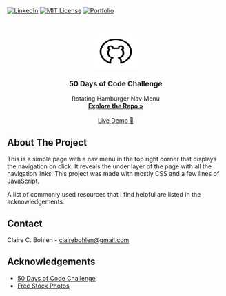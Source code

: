 [![LinkedIn][linkedin-shield]][linkedin-url]
[![MIT License][license-shield]][license-url]
[![Portfolio][portfolio-shield]][linkedin-url]
<!-- See bottom of readme for badge information -->



<!-- MY LOGO FROM NOUN PROJECT-->
<br />
<p align="center">
  <a href="https://github.com/ClaireBohlen">
    <img src="readMeAssets/Bear.svg" alt="Logo" width="100" height="80">
  </a>

  <h3 align="center">50 Days of Code Challenge</h3>

  <p align="center">
    Rotating Hamburger Nav Menu 
    <br />
    <!-- Enter repo url here -->
    <a href="https://https://github.com/ClaireBohlen/React-Update-Portfolio-2.0"><strong>Explore the Repo »</strong></a> 
    <br />
    <br />
    <a href="https://clairebohlen.github.io/React-Update-Portfolio-2.0/">Live Demo 🚀</a>
    
   
  </p>
</p>


## About The Project

This is a simple page with a nav menu in the top right corner that displays the navigation on click. It reveals the under layer of the page with all the navigation links. This project was made with mostly CSS and a few lines of JavaScript.

A list of commonly used resources that I find helpful are listed in the acknowledgements.

<!-- CONTACT -->
## Contact

Claire C. Bohlen - clairebohlen@gmail.com





<!-- ACKNOWLEDGEMENTS -->
## Acknowledgements
* [50 Days of Code Challenge](https://www.udemy.com/course/50-projects-50-days/)
* [Free Stock Photos](https://unsplash.com/)






<!-- MARKDOWN LINKS & IMAGES -->
<!-- https://www.markdownguide.org/basic-syntax/#reference-style-links -->

[portfolio-shield]: https://img.shields.io/badge/PORTFOLIO-URL-blueviolet
[portfolio-url]: https://clairebohlen.github.io/React-Update-Portfolio-2.0/



[license-shield]: https://img.shields.io/badge/LICENSE-MIT-blueviolet
[license-url]: (readMeAssets/LICENSE.txt)

[linkedin-shield]: https://img.shields.io/badge/-LINKEDIN-blueviolet
[linkedin-url]: https://www.linkedin.com/in/claire-bohlen-63a4b5119/
